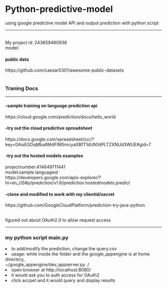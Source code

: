 # Python-predictive-model
using google predictive model API and output prediction with python script
<hr>
<br>My project id:  243659480938
<br>model:

<h4>public data</h4>
https://github.com/caesar0301/awesome-public-datasets
<br><br>

<h3>Traning Docs</h3>
<hr>
<h4>-sample training on language prediction api</h4>
https://cloud.google.com/prediction/docs/hello_world
<br>
<h4>-try out the cloud predictive spreadsheet</h4>
https://docs.google.com/spreadsheet/ccc?key=0AisEGDqMba8MdFlMSmcyaXBfT1dUN1dPLTZXNUd3WUE#gid=7
<br>
<h4>-try out the hosted models examples </h4>
projectnumber:414649711441
<br>model:sample.languageid
<br>https://developers.google.com/apis-explorer/?hl=en_US#p/prediction/v1.6/prediction.hostedmodels.predict

<h4>-clone and modified to work with my clientid/secret </h4>
https://github.com/GoogleCloudPlatform/prediction-try-java-python

<br> figured out about OAuth2.0 to allow request access

<hr>
<h3> my python script main.py</h3>
<li> to add/modify the prediction, change the query.csv </li>
<li> usage: while inside the folder and the google_appengine is at home directory,
<br> ~/google_appengine/dev_appserver.py ./ </li>
<li> open browser at http://localhost:8080/</li>
<li> it would ask you to auth access for OAuth2</li>
<li> click accpet and it would query and display results</li>




